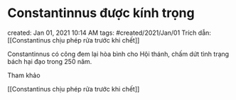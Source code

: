 ---
---

# Constantinnus được kính trọng

created: Jan 01, 2021 10:14 AM
tags: #created/2021/Jan/01
Trích dẫn: [[Constantinus chịu phép rửa trước khi chết]]

Constantinnus có công đem lại hòa bình cho Hội thánh, chấm dứt tình trạng bách hại đạo trong 250 năm.

Tham khảo

[[Constantinus chịu phép rửa trước khi chết]]